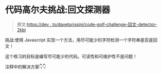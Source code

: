 # 代码高尔夫挑战:回文探测器

> 原文:[https://dev . to/daveturissini/code-golf-challenge-回文-detector-2kbi](https://dev.to/daveturissini/code-golf-challenge-palindrome-detector-2kbi)

挑战:使用 Javascript 实现一个方法，用尽可能少的字符检测一个字符串是否是回文！

这个练习的目标是编写尽可能少的代码。可读性和可维护性不是问题！

注释中的解决方案👇👇